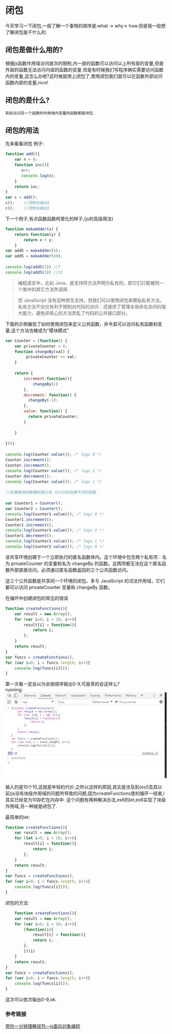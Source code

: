 # 闭包  
今天学习一下闭包,一般了解一个事物的顺序是:what -> why-> how.但是我一般想了解闭包是干什么的.  
## 闭包是做什么用的?  
根据js函数作用域访问层次的限制,内一层的函数可以访问以上所有层的变量,但是外层的函数无法访问内层的函数的变量.但是有时候我们写程序确实需要访问函数内的变量,这怎么办呢?这时候就用上闭包了,使用闭包我们就可以在函数外部访问函数内部的变量,nice!  

## 闭包的是什么?  
```html
有权访问另一个函数的作用域内变量的函数都是闭包.
```  
## 闭包的用法  

先来看看闭包 例子:  
```js
function add(){
    var n = 0;
    function inc(){
       n++; 
       console.log(n);
    }
    return inc;
}
var c = add();
c();    //控制台输出1
c();    //控制台输出2
```  
下一个例子,有点函数函数柯里化的样子,(js的高级用法)  
```js
function makeAdder(x) {
    return function(y) {
        return x + y;
    }
var add5 = makeAdder(5);
var add5 = makeAdder(10);

console.log(add5(2)) //7
console.log(add5(2)) //12
```  

> 编程语言中，比如 Java，是支持将方法声明为私有的，即它们只能被同一个类中的其它方法所调用.

> 而 JavaScript 没有这种原生支持，但我们可以使用闭包来模拟私有方法。私有方法不仅仅有利于限制对代码的访问：还提供了管理全局命名空间的强大能力，避免非核心的方法弄乱了代码的公共接口部分。

下面的示例展现了如何使用闭包来定义公共函数，并令其可以访问私有函数和变量,这个方法也被成为"模块模式"

```js
var Counter = (function() {
    var privateCounter = 0;
    function changeBy(val) {
         privateCounter += val;
    }
    
    return {
        increment:function(){
            changeBy(1)
        },
        decrement: function() {
          changeBy(-1);
        },
        value: function() {
          return privateCounter;
        }
    
    }

})()

console.log(Counter.value()); /* logs 0 */
Counter.increment();
Counter.increment();
console.log(Counter.value()); /* logs 2 */
Counter.decrement();
console.log(Counter.value()); /* logs 1 */

//如果要保持数据的独立性,可以分别创建不同的函数  

var Counter1 = Counter();
var Counter2 = Counter();
console.log(Counter1.value()); /* logs 0 */
Counter1.increment();
Counter1.increment();
console.log(Counter1.value()); /* logs 2 */
Counter1.decrement();
console.log(Counter1.value()); /* logs 1 */
console.log(Counter2.value()); /* logs 0 */
```  

该共享环境创建于一个立即执行的匿名函数体内。这个环境中包含两个私有项：名为 privateCounter 的变量和名为 changeBy 的函数。这两项都无法在这个匿名函数外部直接访问。必须通过匿名函数返回的三个公共函数访问。

这三个公共函数是共享同一个环境的闭包。多亏 JavaScript 的词法作用域，它们都可以访问 privateCounter 变量和 changeBy 函数。

在循环中创建闭包的常见的错误  
```js
function createFunctions(){
    var result = new Array();
    for (var i=0; i < 10; i++){
        result[i] = function(){
            return i;
        };
    }
    return result;
}
var funcs = createFunctions();
for (var i=0; i < funcs.length; i++){
    console.log(funcs[i]());
}

```  
第一次看一定会以为会按顺序输出0-9,可是真的会这样么?  
 running:
![闭包](../img/bibao.jpg)

输入的是10个10,这就是年轻的代价.之所以这样的原因,其实是涉及到(es5及其以前)js没有块级作用域的问题所导致的问题,因为createFunctions里的循环一结束,i其实已经变为10存贮在内存中. 这个问题有两种解决办法,es6的let,es6实现了块级作用域,另一种就是闭包了.

最简单的let:  
```js
function createFunctions(){
    var result = new Array();
    for (let i=0; i < 10; i++){
        result[i] = function(){
            return i;
        };
    }
    return result;
}
var funcs = createFunctions();
for (var i=0; i < funcs.length; i++){
    console.log(funcs[i]());
}
```  
闭包的方法:  
```js
    function createFunctions(){
    var result = new Array();
    for (var i=0; i < 10; i++){
        (function(i){
            result[i] = function(){
            return i;
        };
        })(i)
    }
    return result;
}
var funcs = createFunctions();
for (var i=0; i < funcs.length; i++){
    console.log(funcs[i]());
}
```  



这次可以依次输出0-9,ok.

### 参考链接

[带你一分钟理解闭包--js面向对象编程](https://www.cnblogs.com/qieguo/p/5457040.html)